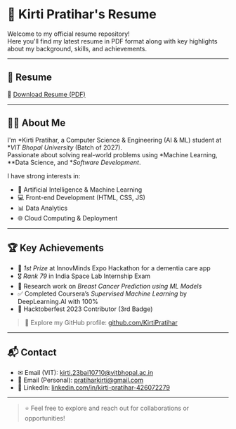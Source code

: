 # 💼 Kirti Pratihar's Resume

Welcome to my official resume repository!  
Here you'll find my latest resume in PDF format along with key highlights about my background, skills, and achievements.

---

## 📄 Resume

🔗 [Download Resume (PDF)](./Kirti_Resume.pdf)

---

## 👩‍💻 About Me

I'm *Kirti Pratihar, a Computer Science & Engineering (AI & ML) student at **VIT Bhopal University* (Batch of 2027).  
Passionate about solving real-world problems using *Machine Learning, **Data Science, and **Software Development*.

I have strong interests in:
- 🧠 Artificial Intelligence & Machine Learning  
- 💻 Front-end Development (HTML, CSS, JS)  
- 📊 Data Analytics  
- 🌐 Cloud Computing & Deployment

---

## 🏆 Key Achievements

- 🥇 *1st Prize* at InnovMinds Expo Hackathon for a dementia care app  
- 🎖 *Rank 79* in India Space Lab Internship Exam  
- 📄 Research work on *Breast Cancer Prediction using ML Models*  
- ✅ Completed Coursera’s *Supervised Machine Learning* by DeepLearning.AI with 100%  
- 🌟 Hacktoberfest 2023 Contributor (3rd Badge)  

> 🔗 Explore my GitHub profile: [github.com/KirtiPratihar](https://github.com/KirtiPratihar)

---

## 📬 Contact

- ✉ Email (VIT): kirti.23bai10710@vitbhopal.ac.in  
- 📧 Email (Personal): pratiharkirti@gmail.com 
- 🔗 LinkedIn: [linkedin.com/in/kirti-pratihar-426072279](https://linkedin.com/in/kirti-pratihar-426072279)

---

> ⭐ Feel free to explore and reach out for collaborations or opportunities!
